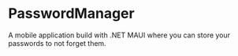 # PasswordManager
A mobile application build with .NET MAUI where you can store your passwords to not forget them.
